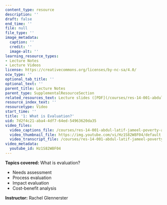 ```yaml
---
content_type: resource
description: ''
draft: false
end_time: ''
file: null
file_type: ''
image_metadata:
  caption: ''
  credit: ''
  image-alt: ''
learning_resource_types:
- Lecture Notes
- Lecture Videos
license: https://creativecommons.org/licenses/by-nc-sa/4.0/
ocw_type: ''
optional_tab_title: ''
optional_text: ''
parent_title: Lecture Notes
parent_type: SupplementalResourceSection
related_resources_text: Lecture slides ([PDF](/courses/res-14-001-abdul-latif-jameel-poverty-action-lab-executive-training-evaluating-social-programs-2009-spring-2009/resources/lecture1))
resource_index_text: ''
resourcetype: Video
start_time: ''
title: '1: What is Evaluation?'
uid: 7d2f4c21-aba4-4df7-64ed-54963620da35
video_files:
  video_captions_file: /courses/res-14-001-abdul-latif-jameel-poverty-action-lab-executive-training-evaluating-social-programs-2009-spring-2009/a1b717daebb756e090e019d56ba454aa_Hz1S82W8F04.vtt
  video_thumbnail_file: https://img.youtube.com/vi/Hz1S82W8F04/default.jpg
  video_transcript_file: /courses/res-14-001-abdul-latif-jameel-poverty-action-lab-executive-training-evaluating-social-programs-2009-spring-2009/69bd938716ce039bb716ee865d758047_Hz1S82W8F04.pdf
video_metadata:
  youtube_id: Hz1S82W8F04
---
```


**Topics covered:** What is evaluation?

*   Needs assessment
*   Process evaluation
*   Impact evaluation
*   Cost-benefit analysis

**Instructor:** Rachel Glennerster

